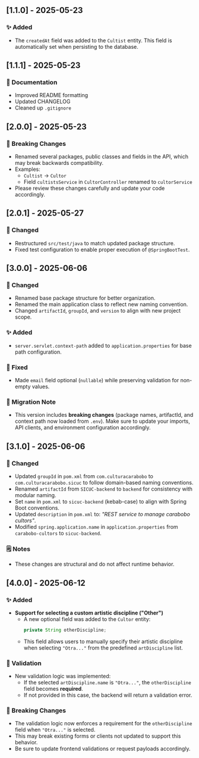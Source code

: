## [1.1.0] - 2025-05-23

### ✨ Added

- The `createdAt` field was added to the `Cultist` entity. This field is automatically set when persisting to the database.

## [1.1.1] - 2025-05-23

### 📄 Documentation

- Improved README formatting
- Updated CHANGELOG
- Cleaned up `.gitignore`

## [2.0.0] - 2025-05-23

### 🚨 Breaking Changes

- Renamed several packages, public classes and fields in the API, which may break backwards compatibility.
- Examples:
  - `Cultist` → `Cultor`
  - Field `cultistsService` in `CultorController` renamed to `cultorService`
- Please review these changes carefully and update your code accordingly.

## [2.0.1] - 2025-05-27

### 🔧 Changed

- Restructured `src/test/java` to match updated package structure.
- Fixed test configuration to enable proper execution of `@SpringBootTest`.

## [3.0.0] - 2025-06-06

### 🔧 Changed

- Renamed base package structure for better organization.
- Renamed the main application class to reflect new naming convention.
- Changed `artifactId`, `groupId`, and `version` to align with new project scope.

### ✨ Added

- `server.servlet.context-path` added to `application.properties` for base path configuration.

### 🐛 Fixed

- Made `email` field optional (`nullable`) while preserving validation for non-empty values.

### 📣 Migration Note

- This version includes **breaking changes** (package names, artifactId, and context path now loaded from `.env`). Make sure to update your imports, API clients, and environment configuration accordingly.

## [3.1.0] - 2025-06-06

### 🔧 Changed

- Updated `groupId` in `pom.xml` from `com.culturacarabobo` to `com.culturacarabobo.sicuc` to follow domain-based naming conventions.
- Renamed `artifactId` from `SICUC-backend` to `backend` for consistency with modular naming.
- Set `name` in `pom.xml` to `sicuc-backend` (kebab-case) to align with Spring Boot conventions.
- Updated `description` in `pom.xml` to: _"REST service to manage carabobo cultors"_.
- Modified `spring.application.name` in `application.properties` from `carabobo-cultors` to `sicuc-backend`.

### 🗒️ Notes

- These changes are structural and do not affect runtime behavior.

## [4.0.0] - 2025-06-12

### ✨ Added

- **Support for selecting a custom artistic discipline ("Other")**
  - A new optional field was added to the `Cultor` entity:
    ```java
    private String otherDiscipline;
    ```
  - This field allows users to manually specify their artistic discipline when selecting `"Otra..."` from the predefined `artDiscipline` list.

### 🧪 Validation

- New validation logic was implemented:
  - If the selected `artDiscipline.name` is `"Otra..."`, the `otherDiscipline` field becomes **required**.
  - If not provided in this case, the backend will return a validation error.

### 🚨 Breaking Changes

- The validation logic now enforces a requirement for the `otherDiscipline` field when `"Otra..."` is selected.
- This may break existing forms or clients not updated to support this behavior.
- Be sure to update frontend validations or request payloads accordingly.
